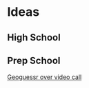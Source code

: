 # Ideas

## High School

## Prep School
[Geoguessr over video call](Ideas/Prep%20School/Geoguessr%20over%20video%20call.md)